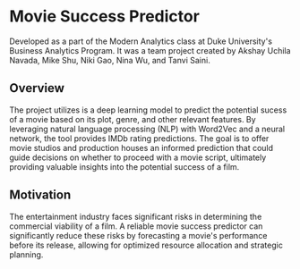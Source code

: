 # Movie Success Predictor
Developed as a part of the Modern Analytics class at Duke University's Business Analytics Program. It was a team project created by Akshay Uchila Navada, Mike Shu, Niki Gao, Nina Wu, and Tanvi Saini.

## Overview
The project utilizes is a deep learning model to predict the potential sucess of a movie based on its plot, genre, and other relevant features. By leveraging natural language processing (NLP) with Word2Vec and a neural network, the tool provides IMDb rating predictions. The goal is to offer movie studios and production houses an informed prediction that could guide decisions on whether to proceed with a movie script, ultimately providing valuable insights into the potential success of a film.

## Motivation
The entertainment industry faces significant risks in determining the commercial viability of a film. A reliable movie success predictor can significantly reduce these risks by forecasting a movie's performance before its release, allowing for optimized resource allocation and strategic planning.









